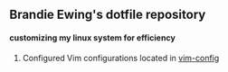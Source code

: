 ## Brandie Ewing's  dotfile repository 
#### customizing my linux system for efficiency

1. Configured Vim configurations located in [vim-config](https://github.com/brandielynnnnn/dotfiles/tree/master/vim-config)

